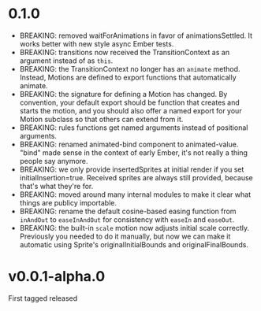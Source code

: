 # 0.1.0

 - BREAKING: removed waitForAnimations in favor of animationsSettled. It works better with new style async Ember tests.
 - BREAKING: transitions now received the TransitionContext as an argument instead of as `this`.
 - BREAKING: the TransitionContext no longer has an `animate` method. Instead, Motions are defined to export functions that automatically animate.
 - BREAKING: the signature for defining a Motion has changed. By convention, your default export should be function that creates and starts the motion, and you should also offer a named export for your Motion subclass so that others can extend from it.
 - BREAKING: rules functions get named arguments instead of positional arguments.
 - BREAKING: renamed animated-bind component to animated-value. "bind" made sense in the context of early Ember, it's not really a thing people say anymore.
 - BREAKING: we only provide insertedSprites at initial render if you set initialInsertion=true. Received sprites are always still provided, because that's what they're for.
 - BREAKING: moved around many internal modules to make it clear what things are publicy importable. 
 - BREAKING: rename the default cosine-based easing function from `inAndOut` to `easeInAndOut` for consistency with `easeIn` and `easeOut`.
 - BREAKING: the built-in `scale` motion now adjusts initial scale correctly. Previously you needed to do it manually, but now we can make it automatic using Sprite's originalInitialBounds and originalFinalBounds.



# v0.0.1-alpha.0

First tagged released
